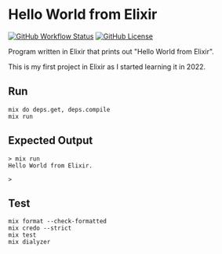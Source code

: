# Hello World from Elixir

[![GitHub Workflow Status](https://img.shields.io/github/workflow/status/kwchang0831/hello-world-elixir/CI?style=flat-square&label=Action:%20CI&logo=Github)](https://github.com/kwchang0831/hello-world-elixir/actions/workflows/ci.yml)
[![GitHub License](https://img.shields.io/github/license/kwchang0831/hello-world-elixir?style=flat-square)](https://github.com/kwchang0831/hello-world-elixir/blob/main/LICENSE)

Program written in Elixir that prints out "Hello World from Elixir".  

This is my first project in Elixir as I started learning it in 2022.  

## Run

```shell
mix do deps.get, deps.compile  
mix run
```

## Expected Output

```shell
> mix run
Hello World from Elixir.

>
```

## Test

```shell
mix format --check-formatted
mix credo --strict
mix test
mix dialyzer
```
